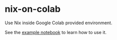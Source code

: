 # nix-on-colab

Use Nix inside Google Colab provided environment.

See the [example notebook](./README.ipynb) to learn how to use it.
